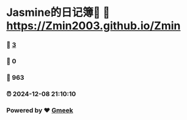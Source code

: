 # Jasmine的日记簿📒 :link: https://Zmin2003.github.io/Zmin 
### :page_facing_up: [3](https://Zmin2003.github.io/Zmin/tag.html) 
### :speech_balloon: 0 
### :hibiscus: 963 
### :alarm_clock: 2024-12-08 21:10:10 
### Powered by :heart: [Gmeek](https://github.com/Meekdai/Gmeek)
